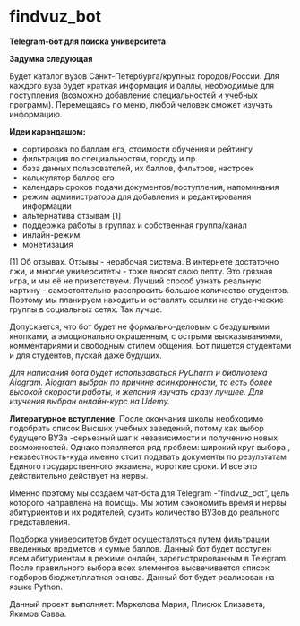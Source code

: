 # findvuz_bot
**Telegram-бот для поиска университета**

**Задумка следующая**

Будет каталог вузов Санкт-Петербурга/крупных городов/России. Для каждого вуза будет краткая информация и баллы, необходимые для поступления (возможно добавление специальностей и учебных программ). Перемещаясь по меню, любой человек сможет изучать информацию.

**Идеи карандашом:**
- сортировка по баллам егэ, стоимости обучения и рейтингу
- фильтрация по специальностям, городу и пр.
- база данных пользователей, их баллов, фильтров, настроек
- калькулятор баллов егэ
- календарь сроков подачи документов/поступления, напоминания
- режим администратора для добавления и редактирования информации
- альтернатива отзывам [1]
- поддержка работы в группах и собственная группа/канал
- инлайн-режим
- монетизация

[1] Об отзывах.
Отзывы - нерабочая система. В интернете достаточно лжи, и многие университеты - тоже вносят свою лепту. Это грязная игра, и мы её не приветствуем. Лучший способ узнать реальную картину - самостоятельно расспросить большое количество студентов. Поэтому мы планируем находить и оставлять ссылки на студенческие группы в социальных сетях. Так лучше.

Допускается, что бот будет не формально-деловым с бездушными кнопками, а эмоционально окрашенным, с острыми высказываниями, комментариями и свободным стилем общения. Бот пишется студентами и для студентов, пускай даже будущих.


_Для написания бота будет использоваться PyCharm и библиотека Aiogram. Aiogram выбран по причине асинхронности, то есть более высокой скорости работы, и желания изучать сразу лучшее. Для изучения выбран онлайн-курс на Udemy._


**Литературное вступление**:
После окончания школы необходимо подобрать список Высших учебных заведений, потому как выбор будущего ВУЗа -серьезный шаг к независимости и получению новых возможностей. Однако появляется ряд проблем: широкий круг выбора , неизвестность-куда именно стоит подавать документы по результатам Единого государственного экзамена, короткие сроки. И все это действительно действует на нервы. 

Именно поэтому мы создаем чат-бота для Telegram -”findvuz_bot”, цель которого направлена на помощь. Мы хотим сэкономить время и нервы абитуриентов и их родителей, сузить количество ВУЗов до реального представления.

Подборка университетов будет осуществляться путем фильтрации введенных предметов и сумме баллов. Данный бот будет доступен всем абитуриентам в режиме онлайн, зарегистрированным в Telegram. После правильного выбора всех элементов высвечивается список подборов бюджет/платная основа. Данный бот будет реализован на языке Python.


Данный проект выполняет: Маркелова Мария, Плисюк Елизавета, Якимов Савва.
